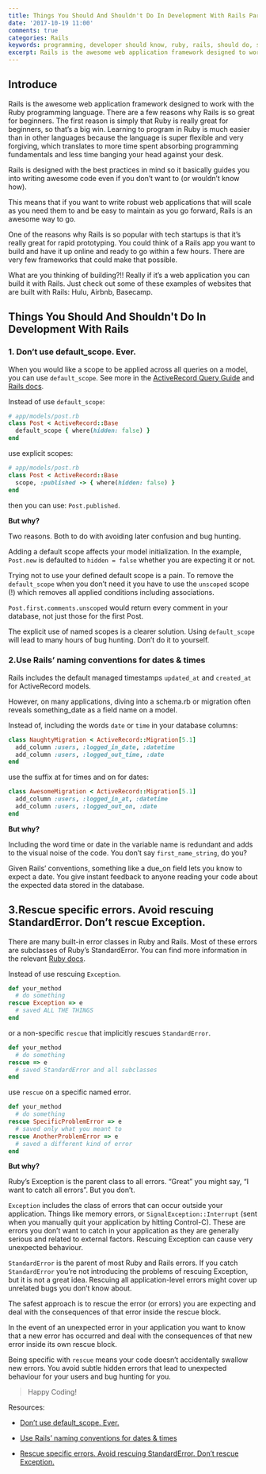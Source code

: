 ```yaml
---
title: Things You Should And Shouldn't Do In Development With Rails Part 1
date: '2017-10-19 11:00'
comments: true
categories: Rails
keywords: programming, developer should know, ruby, rails, should do, should not, development
excerpt: Rails is the awesome web application framework designed to work with the Ruby programming language. There are a few reasons why Rails is so great for beginners. The first reason is simply that Ruby is really great for beginners, so that’s a big win. Learning to program in Ruby is much easier than in other languages because the language is super flexible and very forgiving, which translates to more time spent absorbing programming fundamentals and less time banging your head against your desk.
---
```


## Introduce

Rails is the awesome web application framework designed to work with the Ruby programming language. There are a few reasons why Rails is so great for beginners. The first reason is simply that Ruby is really great for beginners, so that’s a big win. Learning to program in Ruby is much easier than in other languages because the language is super flexible and very forgiving, which translates to more time spent absorbing programming fundamentals and less time banging your head against your desk.

Rails is designed with the best practices in mind so it basically guides you into writing awesome code even if you don’t want to (or wouldn’t know how).

This means that if you want to write robust web applications that will scale as you need them to and be easy to maintain as you go forward, Rails is an awesome way to go.


One of the reasons why Rails is so popular with tech startups is that it’s really great for rapid prototyping. You could think of a Rails app you want to build and have it up online and ready to go within a few hours. There are very few frameworks that could make that possible.


What are you thinking of building?!! Really if it’s a web application you can build it with Rails. Just check out some of these examples of websites that are built with Rails: Hulu, Airbnb, Basecamp.

## Things You Should And Shouldn't Do In Development With Rails

### 1. Don’t use default_scope. Ever.

When you would like a scope to be applied across all queries on a model, you can use `default_scope`. See more in the [ActiveRecord Query Guide](http://guides.rubyonrails.org/active_record_querying.html#applying-a-default-scope) and [Rails docs](http://api.rubyonrails.org/classes/ActiveRecord/Scoping/Default/ClassMethods.html#method-i-default_scope).

Instead of use `default_scope`:

```ruby
# app/models/post.rb
class Post < ActiveRecord::Base
  default_scope { where(hidden: false) }
end
```

use explicit scopes:

```ruby
# app/models/post.rb
class Post < ActiveRecord::Base
  scope, :published -> { where(hidden: false) }
end
```

then you can use: `Post.published`.

**But why?**

Two reasons. Both to do with avoiding later confusion and bug hunting.

Adding a default scope affects your model initialization. In the example, `Post.new` is defaulted to `hidden = false` whether you are expecting it or not.

Trying not to use your defined default scope is a pain. To remove the `default_scope` when you don’t need it you have to use the `unscoped` scope (!) which removes all applied conditions including associations.

`Post.first.comments.unscoped` would return every comment in your database, not just those for the first Post.

The explicit use of named scopes is a clearer solution. Using `default_scope` will lead to many hours of bug hunting. Don’t do it to yourself.

### 2.Use Rails’ naming conventions for dates & times

Rails includes the default managed timestamps `updated_at` and `created_at` for ActiveRecord models.

However, on many applications, diving into a schema.rb or migration often reveals something_date as a field name on a model.

Instead of, including the words `date` or `time` in your database columns:

```ruby
class NaughtyMigration < ActiveRecord::Migration[5.1]
  add_column :users, :logged_in_date, :datetime
  add_column :users, :logged_out_time, :date
end
```

use the suffix at for times and on for dates:

```ruby
class AwesomeMigration < ActiveRecord::Migration[5.1]
  add_column :users, :logged_in_at, :datetime
  add_column :users, :logged_out_on, :date
end
```

**But why?**

Including the word time or date in the variable name is redundant and adds to the visual noise of the code. You don’t say `first_name_string`, do you?

Given Rails’ conventions, something like a due_on field lets you know to expect a date. You give instant feedback to anyone reading your code about the expected data stored in the database.

## 3.Rescue specific errors. Avoid rescuing StandardError. Don’t rescue Exception.

There are many built-in error classes in Ruby and Rails. Most of these errors are subclasses of Ruby’s StandardError. You can find more information in the relevant [Ruby docs](http://ruby-doc.org/core-2.4.2/StandardError.html).

Instead of use rescuing `Exception`.

```ruby
def your_method
  # do something
rescue Exception => e
  # saved ALL THE THINGS
end
```

or a non-specific `rescue` that implicitly rescues `StandardError`.

```ruby
def your_method
  # do something
rescue => e
  # saved StandardError and all subclasses
end
```

use `rescue` on a specific named error.


```ruby
def your_method
  # do something
rescue SpecificProblemError => e
  # saved only what you meant to
rescue AnotherProblemError => e
  # saved a different kind of error
end
```

**But why?**

Ruby’s Exception is the parent class to all errors. “Great” you might say, “I want to catch all errors”. But you don’t.

`Exception` includes the class of errors that can occur outside your application. Things like memory errors, or `SignalException::Interrupt` (sent when you manually quit your application by hitting Control-C). These are errors you don’t want to catch in your application as they are generally serious and related to external factors. Rescuing Exception can cause very unexpected behaviour.

`StandardError` is the parent of most Ruby and Rails errors. If you catch `StandardError` you’re not introducing the problems of rescuing Exception, but it is not a great idea. Rescuing all application-level errors might cover up unrelated bugs you don’t know about.

The safest approach is to rescue the error (or errors) you are expecting and deal with the consequences of that error inside the rescue block.

In the event of an unexpected error in your application you want to know that a new error has occurred and deal with the consequences of that new error inside its own rescue block.

Being specific with `rescue` means your code doesn’t accidentally swallow new errors. You avoid subtle hidden errors that lead to unexpected behaviour for your users and bug hunting for you.

>Happy Coding!

Resources:

- [Don’t use default_scope. Ever.](https://andycroll.com/ruby/dont-use-default-scope/)

- [Use Rails’ naming conventions for dates & times](https://andycroll.com/ruby/use-rails-naming-conventions-for-dates-and-times/)

- [Rescue specific errors. Avoid rescuing StandardError. Don’t rescue Exception.](https://andycroll.com/ruby/rescue-specific-errors-avoid-standarderror-do-not-rescue-exception/)

